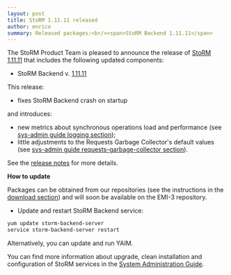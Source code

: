 ```yaml
---
layout: post
title: StoRM 1.11.11 released
author: enrico
summary: Released packages:<br/><span>StoRM Backend 1.11.11</span>
---
```


The StoRM Product Team is pleased to announce the release of [StoRM 1.11.11][release-notes] that
includes the following updated components:

* StoRM Backend v. [1.11.11][backend-rn]

This release:

* fixes StoRM Backend crash on startup

and introduces:

* new metrics about synchronous operations load and performance (see [sys-admin guide logging section]({{site.baseurl}}/documentation/sysadmin-guide/1.11.11/#storm-backend-metricslog));
* little adjustments to the Requests Garbage Collector's default values (see [sys-admin guide requests-garbage-collector section]({{site.baseurl}}/documentation/sysadmin-guide/1.11.11/#requests-garbage-collector)).

See the [release notes][release-notes] for more details.

**How to update**

Packages can be obtained from our repositories (see the instructions in the [download section][download-page]) and will soon be available on the EMI-3 repository.

- Update and restart StoRM Backend service:

```bash
yum update storm-backend-server
service storm-backend-server restart
```

Alternatively, you can update and run YAIM.

You can find more information about upgrade, clean installation and configuration of
StoRM services in the [System Administration Guide][storm-sysadmin-guide].


[backend-rn]: {{site.baseurl}}/release-notes/storm-backend-server/1.11.11/
[release-notes]: {{site.baseurl}}/release-notes/StoRM-v1.11.11.html
[download-page]: {{site.baseurl}}/download.html
[storm-sysadmin-guide]: {{site.baseurl}}/documentation/sysadmin-guide/
